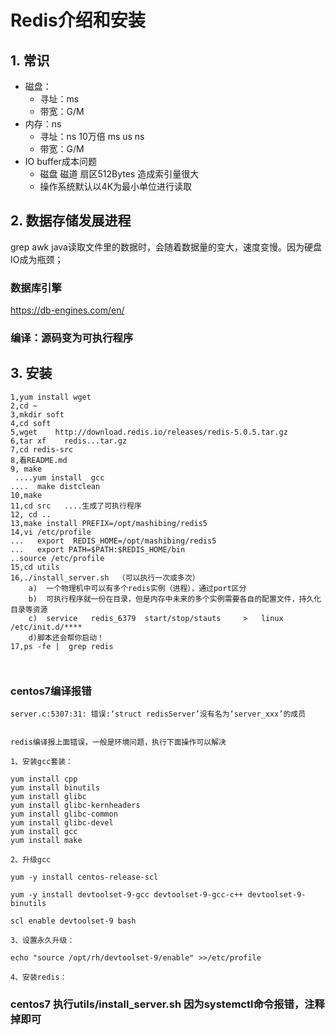 # Redis介绍和安装


<!--more-->

## 1. 常识
- 磁盘：
    - 寻址：ms
    - 带宽：G/M
- 内存：ns
    - 寻址：ns 10万倍 ms us ns
    - 带宽：G/M    
- IO buffer成本问题
    - 磁盘 磁道 扇区512Bytes 造成索引量很大
    - 操作系统默认以4K为最小单位进行读取

## 2. 数据存储发展进程
grep awk java读取文件里的数据时，会随着数据量的变大，速度变慢。因为硬盘IO成为瓶颈；
### 数据库引擎
https://db-engines.com/en/


### 编译：源码变为可执行程序

## 3. 安装
```shell
1,yum install wget
2,cd ~
3,mkdir soft
4,cd soft
5,wget    http://download.redis.io/releases/redis-5.0.5.tar.gz
6,tar xf    redis...tar.gz
7,cd redis-src
8,看README.md
9, make 
 ....yum install  gcc  
....  make distclean
10,make
11,cd src   ....生成了可执行程序
12, cd ..
13,make install PREFIX=/opt/mashibing/redis5
14,vi /etc/profile
...   export  REDIS_HOME=/opt/mashibing/redis5
...   export PATH=$PATH:$REDIS_HOME/bin
..source /etc/profile
15,cd utils
16,./install_server.sh  （可以执行一次或多次）
    a)  一个物理机中可以有多个redis实例（进程），通过port区分
    b)  可执行程序就一份在目录，但是内存中未来的多个实例需要各自的配置文件，持久化目录等资源
    c)  service   redis_6379  start/stop/stauts     >   linux   /etc/init.d/**** 
    d)脚本还会帮你启动！
17,ps -fe |  grep redis  



```
### centos7编译报错
```shell
server.c:5307:31: 错误:‘struct redisServer’没有名为‘server_xxx’的成员
 

redis编译报上面错误，一般是环境问题，执行下面操作可以解决

1、安装gcc套装：

yum install cpp
yum install binutils
yum install glibc
yum install glibc-kernheaders
yum install glibc-common
yum install glibc-devel
yum install gcc
yum install make

2、升级gcc

yum -y install centos-release-scl

yum -y install devtoolset-9-gcc devtoolset-9-gcc-c++ devtoolset-9-binutils

scl enable devtoolset-9 bash

3、设置永久升级：

echo "source /opt/rh/devtoolset-9/enable" >>/etc/profile

4、安装redis：

```
### centos7 执行utils/install_server.sh 因为systemctl命令报错，注释掉即可



